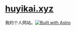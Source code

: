 # [huyikai.xyz](https://huyikai.xyz)

我的个人网站。[![Built with Astro](https://astro.badg.es/v1/built-with-astro/tiny.svg)](https://astro.build)

